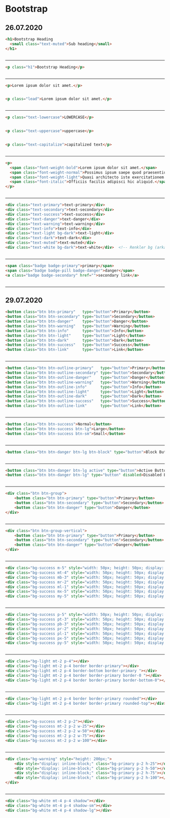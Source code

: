 # Bootstrap

## 26.07.2020

```html
<h1>Bootstrap Heading
  <small class="text-muted">Sub heading</small>
</h1>
```
<img src="https://user-images.githubusercontent.com/49374131/88476289-df08b300-cf3f-11ea-91a0-f554f6fad63d.png" alt="">

---
```html
<p class="h1">Bootstrap Heading</p>
```
<img src="https://user-images.githubusercontent.com/49374131/88476282-d7e1a500-cf3f-11ea-97fa-2b2aa57b6825.png" alt="">

---
```html
<p>Lorem ipsum dolor sit amet.</p>
```
<img src="https://user-images.githubusercontent.com/49374131/88476291-e4fe9400-cf3f-11ea-8998-031ddf0e9071.png" alt="">

```html
<p class="lead">Lorem ipsum dolor sit amet.</p>
```
<img src="https://user-images.githubusercontent.com/49374131/88476297-ecbe3880-cf3f-11ea-8d4e-d7a68d242dc0.png" alt="">

---
```html
<p class="text-lowercase">LOWERCASE</p>
```
<img src="https://user-images.githubusercontent.com/49374131/88476420-d82e7000-cf40-11ea-80c4-5c509e3304bb.png" alt="">

```html
<p class="text-uppercase">uppercase</p>
```
<img src="https://user-images.githubusercontent.com/49374131/88476423-dc5a8d80-cf40-11ea-9695-731e113e3d1c.png" alt="">

```html
<p class="text-capitalize">capitalized text</p>
```
<img src="https://user-images.githubusercontent.com/49374131/88476427-dfee1480-cf40-11ea-9851-3ecc9b451179.png" alt="">

---
```html
<p>
  <span class="font-weight-bold">Lorem ipsum dolor sit amet.</span>
  <span class="font-weight-normal">Possimus ipsum saepe quod praesentium?</span>
  <span class="font-weight-light">Quasi architecto iste exercitationem nostrum.</span>
  <span class="font-italic">Officiis facilis adipisci hic aliquid.</span>
</p>
```
<img src="https://user-images.githubusercontent.com/49374131/88476778-cc907880-cf43-11ea-8a6e-916adae1d236.png" alt="">

---
```html
<div class="text-primary">text-primary</div>
<div class="text-secondary">text-secondary</div>
<div class="text-success">text-success</div>
<div class="text-danger">text-danger</div>
<div class="text-warning">text-warning</div>
<div class="text-info">text-info</div>
<div class="text-light bg-dark">text-light</div>
<div class="text-dark">text-dark</div>
<div class="text-muted">text-muted</div>
<div class="text-white bg-dark">text-white</div>  <!-- Renkler bg (arka plan) için de geçerli (bg-success, bg-primary...) -->
```
<img src="https://user-images.githubusercontent.com/49374131/88476985-10d04880-cf45-11ea-86d9-f996a5ad0134.png" alt="">

---
```html
<span class="badge badge-primary">primary</span>
<span class="badge badge-pill badge-danger">danger</span>
<a class="badge badge-secondary" href="">secondary link</a>
```
<img src="https://user-images.githubusercontent.com/49374131/88477335-ed5acd00-cf47-11ea-8840-5104878fcef1.gif" alt="">

---
## 29.07.2020

```html
<button class="btn btn-primary"   type="button">Primary</button>
<button class="btn btn-secondary" type="button">Secondary</button>
<button class="btn btn-danger"    type="button">Danger</button>
<button class="btn btn-warning"   type="button">Warning</button>
<button class="btn btn-info"      type="button">Info</button>
<button class="btn btn-light"     type="button">Light</button>
<button class="btn btn-dark"      type="button">Dark</button>
<button class="btn btn-success"   type="button">Success</button>
<button class="btn btn-link"      type="button">Link</button>
```
<img src="https://user-images.githubusercontent.com/49374131/88767084-cee01600-d181-11ea-8c71-0f2c0a9aafe3.gif" alt="">

---
```html
<button class="btn btn-outline-primary"   type="button">Primary</button>
<button class="btn btn-outline-secondary" type="button">Secondary</button>
<button class="btn btn-outline-danger"    type="button">Danger</button>
<button class="btn btn-outline-warning"   type="button">Warning</button>
<button class="btn btn-outline-info"      type="button">Info</button>
<button class="btn btn-outline-light"     type="button">Light</button>
<button class="btn btn-outline-dark"      type="button">Dark</button>
<button class="btn btn-outline-success"   type="button">Success</button>
<button class="btn btn-outline-link"      type="button">Link</button>
```
<img src="https://user-images.githubusercontent.com/49374131/88767901-f388bd80-d182-11ea-955f-a92c7a958692.gif" alt="">

---
```html
<button class="btn btn-success">Normal</button>
<button class="btn btn-success btn-lg">Large</button>
<button class="btn btn-success btn-sm">Small</button>
```
<img src="https://user-images.githubusercontent.com/49374131/88768222-6eea6f00-d183-11ea-95ae-61c3a35650c5.png" alt="">

---
```html
<button class="btn btn-danger btn-lg btn-block" type="button">Block Button</button>
```
<img src="https://user-images.githubusercontent.com/49374131/88768911-68a8c280-d184-11ea-95fe-8b649ad4e173.png" alt="">

---
```html
<button class="btn btn-danger btn-lg active" type="button">Active Button</button>
<button class="btn btn-danger btn-lg" type="button" disabled>Disabled Button</button>
```
<img src="https://user-images.githubusercontent.com/49374131/88769251-dfde5680-d184-11ea-902b-ece486d672c0.png" alt="">

---
```html
<div class="btn btn-group">
    <button class="btn btn-primary" type="button">Primary</button>
    <button class="btn btn-secondary" type="button">Secondary</button>
    <button class="btn btn-danger" type="button">Danger</button>
</div>
```
<img src="https://user-images.githubusercontent.com/49374131/88769586-4499b100-d185-11ea-8ad2-ccb7a99e2650.png" alt="">

---
```html
<div class="btn btn-group-vertical">
    <button class="btn btn-primary" type="button">Primary</button>
    <button class="btn btn-secondary" type="button">Secondary</button>
    <button class="btn btn-danger" type="button">Danger</button>
</div>
```
<img src="https://user-images.githubusercontent.com/49374131/88769654-5da26200-d185-11ea-804c-ab0dbed37560.png" alt="">

---
```html
<div class="bg-success m-5" style="width: 50px; height: 50px; display: inline-block;">1</div>
<div class="bg-success mt-4" style="width: 50px; height: 50px; display: inline-block;">2</div>
<div class="bg-success mb-3" style="width: 50px; height: 50px; display: inline-block;">3</div>
<div class="bg-success mr-2" style="width: 50px; height: 50px; display: inline-block;">4</div>
<div class="bg-success ml-1" style="width: 50px; height: 50px; display: inline-block;">5</div>
<div class="bg-success mx-5" style="width: 50px; height: 50px; display: inline-block;">6</div>
<div class="bg-success my-5" style="width: 50px; height: 50px; display: inline-block;">7</div>
```
<img src="https://user-images.githubusercontent.com/49374131/88771016-49f7fb00-d187-11ea-866c-27128d298064.png" alt="">

---
```html
<div class="bg-success p-5" style="width: 50px; height: 50px; display: inline-block;">1</div>
<div class="bg-success pt-3" style="width: 50px; height: 50px; display: inline-block;">2</div>
<div class="bg-success pb-3" style="width: 50px; height: 50px; display: inline-block;">3</div>
<div class="bg-success pr-2" style="width: 50px; height: 50px; display: inline-block;">4</div>
<div class="bg-success pl-1" style="width: 50px; height: 50px; display: inline-block;">5</div>
<div class="bg-success px-5" style="width: 50px; height: 50px; display: inline-block;">6</div>
<div class="bg-success py-5" style="width: 50px; height: 50px; display: inline-block;">7</div>
```
<img src="https://user-images.githubusercontent.com/49374131/88771033-511f0900-d187-11ea-86d2-144501dd6502.png" alt="">

---
```html
<div class="bg-light mt-2 p-4"></div>
<div class="bg-light mt-2 p-4 border border-primary"></div>
<div class="bg-light mt-2 p-4 border-bottom border-primary "></div>
<div class="bg-light mt-2 p-4 border border-primary border-0 "></div>
<div class="bg-light mt-2 p-4 border border-primary border-bottom-0"></div>
```
<img src="https://user-images.githubusercontent.com/49374131/88772372-5e3cf780-d189-11ea-9fe3-4838d569afeb.png" alt="">

---
```html
<div class="bg-light mt-2 p-4 border border-primary rounded"></div>
<div class="bg-light mt-2 p-4 border border-primary rounded-top"></div>
```
<img src="https://user-images.githubusercontent.com/49374131/88772424-73198b00-d189-11ea-9478-cc63618b110d.png" alt="">

---
```html
<div class="bg-success mt-2 p-2"></div>
<div class="bg-success mt-2 p-2 w-25"></div>
<div class="bg-success mt-2 p-2 w-50"></div>
<div class="bg-success mt-2 p-2 w-75"></div>
<div class="bg-success mt-2 p-2 w-100"></div>
```
<img src="https://user-images.githubusercontent.com/49374131/88772817-f4711d80-d189-11ea-9c95-528e94c578ee.png" alt="">

---
```html
<div class="bg-warning" style="height: 200px;">
    <div style="display: inline-block;" class="bg-primary p-2 h-25"></div>
    <div style="display: inline-block;" class="bg-primary p-2 h-50"></div>
    <div style="display: inline-block;" class="bg-primary p-2 h-75"></div>
    <div style="display: inline-block;" class="bg-primary p-2 h-100"></div>
</div>
```
<img src="https://user-images.githubusercontent.com/49374131/88773533-ea035380-d18a-11ea-81a3-94f50d9ecdfc.png" alt="">

---
```html
<div class="bg-white mt-4 p-4 shadow"></div>
<div class="bg-white mt-4 p-4 shadow-sm"></div>
<div class="bg-white mt-4 p-4 shadow-lg"></div>
```
<img src="https://user-images.githubusercontent.com/49374131/88773874-6a29b900-d18b-11ea-8560-b66fef4b5ca3.png" alt="">

